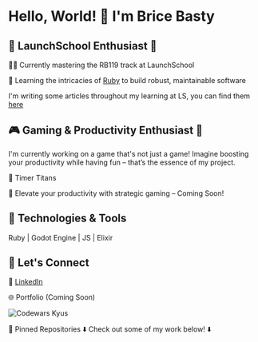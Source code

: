 # Hello, World! 👋 I'm Brice Basty

## 🚀 LaunchSchool Enthusiast 🚀

👨‍💻 Currently mastering the RB119 track at LaunchSchool  

🎯 Learning the intricacies of [Ruby](https://www.ruby-lang.org/) to build robust, maintainable software  

I'm writing some articles throughout my learning at LS, you can find them [here](https://medium.com/p/f1336672fa29)

## 🎮 Gaming & Productivity Enthusiast 🚀

I'm currently working on a game that's not just a game! Imagine boosting your productivity while having fun – that’s the essence of my project.  

🔗 Timer Titans  

👀 Elevate your productivity with strategic gaming – Coming Soon!  

## 🤖 Technologies & Tools

Ruby | Godot Engine | JS | Elixir

## 🤝 Let's Connect
💼 [LinkedIn](https://linkedin.com/brice-basty)

🌐 Portfolio (Coming Soon)

![Codewars Kyus](https://www.codewars.com/users/bricebasty/badges/small)

📌 Pinned Repositories
⬇️ Check out some of my work below! ⬇️

